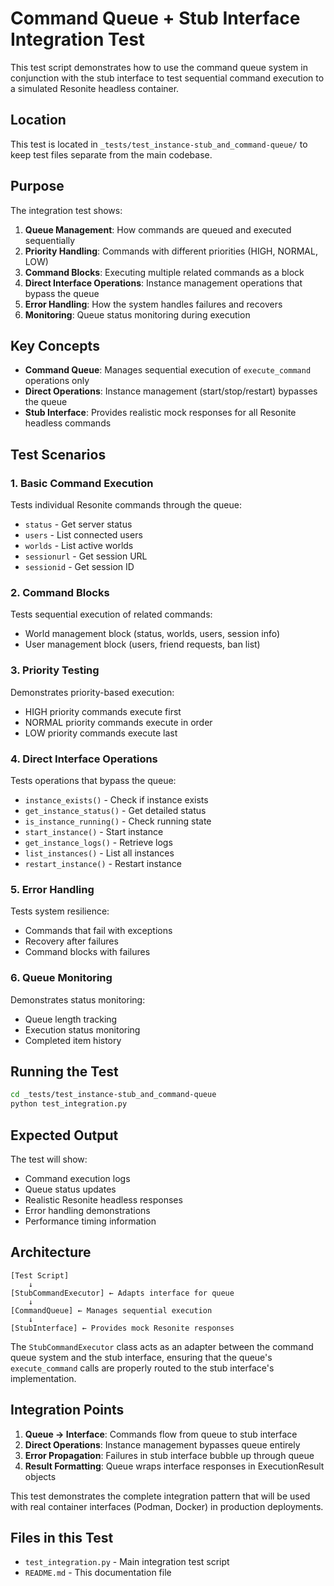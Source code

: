 # Command Queue + Stub Interface Integration Test

This test script demonstrates how to use the command queue system in conjunction with the stub interface to test
 sequential command execution to a simulated Resonite headless container.

## Location

This test is located in `_tests/test_instance-stub_and_command-queue/` to keep test files separate from the main codebase.

## Purpose

The integration test shows:

1. **Queue Management**: How commands are queued and executed sequentially
2. **Priority Handling**: Commands with different priorities (HIGH, NORMAL, LOW)  
3. **Command Blocks**: Executing multiple related commands as a block
4. **Direct Interface Operations**: Instance management operations that bypass the queue
5. **Error Handling**: How the system handles failures and recovers
6. **Monitoring**: Queue status monitoring during execution

## Key Concepts

- **Command Queue**: Manages sequential execution of `execute_command` operations only
- **Direct Operations**: Instance management (start/stop/restart) bypasses the queue
- **Stub Interface**: Provides realistic mock responses for all Resonite headless commands

## Test Scenarios

### 1. Basic Command Execution

Tests individual Resonite commands through the queue:

- `status` - Get server status
- `users` - List connected users  
- `worlds` - List active worlds
- `sessionurl` - Get session URL
- `sessionid` - Get session ID

### 2. Command Blocks

Tests sequential execution of related commands:

- World management block (status, worlds, users, session info)
- User management block (users, friend requests, ban list)

### 3. Priority Testing

Demonstrates priority-based execution:

- HIGH priority commands execute first
- NORMAL priority commands execute in order
- LOW priority commands execute last

### 4. Direct Interface Operations

Tests operations that bypass the queue:

- `instance_exists()` - Check if instance exists
- `get_instance_status()` - Get detailed status
- `is_instance_running()` - Check running state
- `start_instance()` - Start instance
- `get_instance_logs()` - Retrieve logs
- `list_instances()` - List all instances
- `restart_instance()` - Restart instance

### 5. Error Handling

Tests system resilience:

- Commands that fail with exceptions
- Recovery after failures
- Command blocks with failures

### 6. Queue Monitoring

Demonstrates status monitoring:

- Queue length tracking
- Execution status monitoring
- Completed item history

## Running the Test

```bash
cd _tests/test_instance-stub_and_command-queue
python test_integration.py
```

## Expected Output

The test will show:

- Command execution logs
- Queue status updates
- Realistic Resonite headless responses
- Error handling demonstrations
- Performance timing information

## Architecture

```text
[Test Script] 
    ↓
[StubCommandExecutor] ← Adapts interface for queue
    ↓
[CommandQueue] ← Manages sequential execution
    ↓
[StubInterface] ← Provides mock Resonite responses
```

The `StubCommandExecutor` class acts as an adapter between the command queue system and the stub interface,
 ensuring that the queue's `execute_command` calls are properly routed to the stub interface's implementation.

## Integration Points

1. **Queue → Interface**: Commands flow from queue to stub interface
2. **Direct Operations**: Instance management bypasses queue entirely
3. **Error Propagation**: Failures in stub interface bubble up through queue
4. **Result Formatting**: Queue wraps interface responses in ExecutionResult objects

This test demonstrates the complete integration pattern that will be used with real container interfaces
 (Podman, Docker) in production deployments.

## Files in this Test

- `test_integration.py` - Main integration test script
- `README.md` - This documentation file
